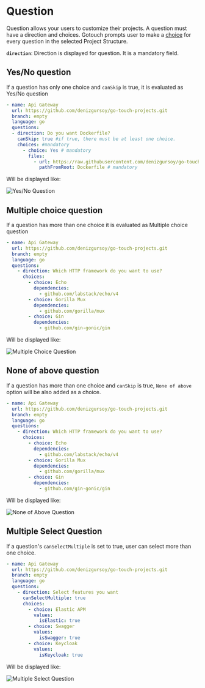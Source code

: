 # Question

Question allows your users to customize their projects. A question must have a direction and choices. Gotouch prompts
user to make a [choice](./choice) for every question in the selected Project Structure.

**`direction`**: Direction is displayed for question. It is a mandatory field.

## Yes/No question
If a question has only one choice and `canSkip` is true, it is evaluated as Yes/No question

```yaml
- name: Api Gateway
  url: https://github.com/denizgursoy/go-touch-projects.git
  branch: empty
  language: go
  questions:
  - direction: Do you want Dockerfile?
    canSkip: true #if true, there must be at least one choice. 
    choices: #mandatory
      - choice: Yes # mandatory
        files:
          - url: https://raw.githubusercontent.com/denizgursoy/go-touch-projects/main/Dockerfile
            pathFromRoot: Dockerfile # mandatory
```
Will be displayed like:

![Yes/No Question](@images/yes-no-question.png)

## Multiple choice question

If a question has more than one choice it is evaluated as Multiple choice question

```yaml
- name: Api Gateway
  url: https://github.com/denizgursoy/go-touch-projects.git
  branch: empty
  language: go
  questions:
    - direction: Which HTTP framework do you want to use?
      choices:
        - choice: Echo
          dependencies:
            - github.com/labstack/echo/v4
        - choice: Gorilla Mux
          dependencies:
            - github.com/gorilla/mux
        - choice: Gin
          dependencies:
            - github.com/gin-gonic/gin
```

Will be displayed like:

![Multiple Choice Question](@images/multiple-choice.png)

## None of above question

If a question has more than one choice and `canSkip` is true, `None of above` option will be also added 
as a choice. 

```yaml
- name: Api Gateway
  url: https://github.com/denizgursoy/go-touch-projects.git
  branch: empty
  language: go
  questions:
    - direction: Which HTTP framework do you want to use?
      choices:
        - choice: Echo
          dependencies:
            - github.com/labstack/echo/v4
        - choice: Gorilla Mux
          dependencies:
            - github.com/gorilla/mux
        - choice: Gin
          dependencies:
            - github.com/gin-gonic/gin
```

Will be displayed like:


![None of Above Question](@images/none-of-above.png)


## Multiple Select Question

If a question's `canSelectMultiple` is set to true, user can select more than one choice.

```yaml
- name: Api Gateway
  url: https://github.com/denizgursoy/go-touch-projects.git
  branch: empty
  language: go
  questions:
    - direction: Select features you want
      canSelectMultiple: true
      choices:
        - choice: Elastic APM
          values:
            isElastic: true
        - choice: Swagger
          values:
            isSwagger: true
        - choice: Keycloak
          values:
            isKeycloak: true
```

Will be displayed like:


![Multiple Select Question](@images/multiple-select.png)